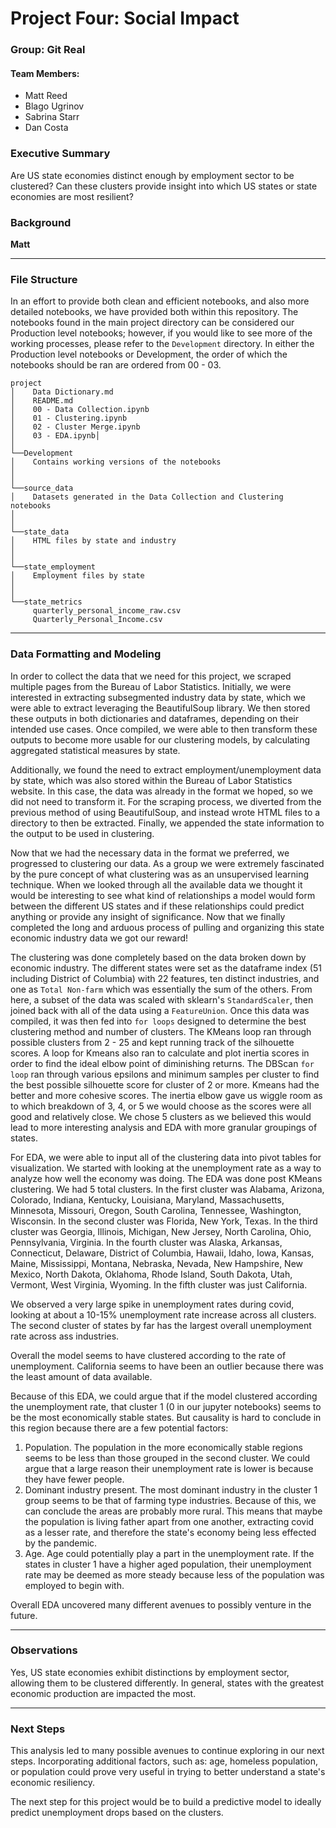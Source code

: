 # Project Four: Social Impact
### Group: Git Real
#### Team Members:
- Matt Reed
- Blago Ugrinov
- Sabrina Starr
- Dan Costa


### Executive Summary

Are US state economies distinct enough by employment sector to be clustered? Can these clusters provide insight into which US states or state economies are most resilient?

### Background

**Matt**

---

### File Structure
In an effort to provide both clean and efficient notebooks, and also more detailed notebooks, we have provided both within this repository. The notebooks found in the main project directory can be considered our Production level notebooks; however, if you would like to see more of the working processes, please refer to the `Development` directory. In either the Production level notebooks or Development, the order of which the notebooks should be ran are ordered from 00 - 03.

```
project
│    Data Dictionary.md
│    README.md
│    00 - Data Collection.ipynb
│    01 - Clustering.ipynb
│    02 - Cluster Merge.ipynb
│    03 - EDA.ipynb│
│
└──Development
│    Contains working versions of the notebooks
│         
│   
└──source_data
│    Datasets generated in the Data Collection and Clustering notebooks
│
│
└──state_data
│    HTML files by state and industry
│
│
└──state_employment
│    Employment files by state 
│       
│          
└──state_metrics
     quarterly_personal_income_raw.csv
     Quarterly_Personal_Income.csv
```
---


### Data Formatting and Modeling

In order to collect the data that we need for this project, we scraped multiple pages from the Bureau of Labor Statistics. Initially, we were interested in extracting subsegmented industry data by state, which we were able to extract leveraging the BeautifulSoup library. We then stored these outputs in both dictionaries and dataframes, depending on their intended use cases. Once compiled, we were able to then transform these outputs to become more usable for our clustering models, by calculating aggregated statistical measures by state. 

Additionally, we found the need to extract employment/unemployment data by state, which was also stored within the Bureau of Labor Statistics website. In this case, the data was already in the format we hoped, so we did not need to transform it. For the scraping process, we diverted from the previous method of using BeautifulSoup, and instead wrote HTML files to a directory to then be extracted. Finally, we appended the state information to the output to be used in clustering.

Now that we had the necessary data in the format we preferred, we progressed to clustering our data. As a group we were extremely fascinated by the pure concept of what clustering was as an unsupervised learning technique. When we looked through all the available data we thought it would be interesting to see what kind of relationships a model would form between the different US states and if these relationships could predict anything or provide any insight of significance. Now that we finally completed the long and arduous process of pulling and organizing this state economic industry data we got our reward!

The clustering was done completely based on the data broken down by economic industry. The different states were set as the dataframe index (51 including District of Columbia) with 22 features, ten distinct industries, and one as `Total Non-farm` which was essentially the sum of the others. From here, a subset of the data was scaled with sklearn's `StandardScaler`, then joined back with all of the data using a `FeatureUnion`. Once this data was compiled, it was then fed into `for loops` designed to determine the best clustering method and number of clusters. The KMeans loop ran through possible clusters from 2 - 25 and kept running track of the silhouette scores. A loop for Kmeans also ran to calculate and plot inertia scores in order to find the ideal elbow point of diminishing returns. The DBScan `for loop` ran through various epsilons and minimum samples per cluster to find the best possible silhouette score for cluster of 2 or more. Kmeans had the better and more cohesive scores. The inertia elbow gave us wiggle room as to which breakdown of 3, 4, or 5 we would choose as the scores were all good and relatively close. We chose 5 clusters as we believed this would lead to more interesting analysis and EDA with more granular groupings of states.

For EDA, we were able to input all of the clustering data into pivot tables for visualization. We started with looking at the unemployment rate as a way to analyze how well the economy was doing. The EDA was done post KMeans clustering. We had 5 total clusters. In the first cluster was Alabama, Arizona, Colorado, Indiana, Kentucky, Louisiana, Maryland, Massachusetts, Minnesota, Missouri, Oregon, South Carolina, Tennessee, Washington, Wisconsin. In the second cluster was Florida, New York, Texas. In the third cluster was Georgia, Illinois, Michigan, New Jersey, North Carolina, Ohio, Pennsylvania, Virginia. In the fourth cluster was Alaska, Arkansas, Connecticut, Delaware, District of Columbia, Hawaii, Idaho, Iowa, Kansas, Maine, Mississippi, Montana, Nebraska, Nevada, New Hampshire, New Mexico, North Dakota, Oklahoma, Rhode Island, South Dakota, Utah, Vermont, West Virginia, Wyoming. In the fifth cluster was just California. 

We observed a very large spike in unemployment rates during covid, looking at about a 10-15% unemployment rate increase across all clusters. The second cluster of states by far has the largest overall unemployment rate across ass industries. 

Overall the model seems to have clustered according to the rate of unemployment. California seems to have been an outlier because there was the least amount of data available.

Because of this EDA, we could argue that if the model clustered according the unemployment rate, that cluster 1 (0 in our jupyter notebooks) seems to be the most economically stable states. But causality is hard to conclude in this region because there are a few potential factors:
1. Population. The population in the more economically stable regions seems to be less than those grouped in the second cluster. We could argue that a large reason their unemployment rate is lower is because they have fewer people.
2. Dominant industry present. The most dominant industry in the cluster 1 group seems to be that of farming type industries. Because of this, we can conclude the areas are probably more rural. This means that maybe the population is living father apart from one another, extracting covid as a lesser rate, and therefore the state's economy being less effected by the pandemic. 
3. Age. Age could potentially play a part in the unemployment rate. If the states in cluster 1 have a higher aged population, their unemployment rate may be deemed as more steady because less of the population was employed to begin with.

Overall EDA uncovered many different avenues to possibly venture in the future. 

---

### Observations

Yes, US state economies exhibit distinctions by employment sector, allowing them to be clustered differently. In general, states with the greatest economic production are impacted the most.

---

### Next Steps

This analysis led to many possible avenues to continue exploring in our next steps. Incorporating additional factors, such as: age, homeless population, or population could prove very useful in trying to better understand a state's economic resiliency.

The next step for this project would be to build a predictive model to ideally predict unemployment drops based on the clusters.
